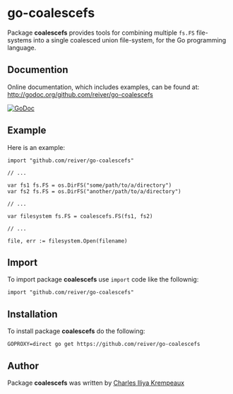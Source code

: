 # go-coalescefs

Package **coalescefs** provides tools for combining multiple `fs.FS` file-systems into a single coalesced union file-system, for the Go programming language.

## Documention

Online documentation, which includes examples, can be found at: http://godoc.org/github.com/reiver/go-coalescefs

[![GoDoc](https://godoc.org/github.com/reiver/go-coalescefs?status.svg)](https://godoc.org/github.com/reiver/go-coalescefs)

## Example

Here is an example:
```golang
import "github.com/reiver/go-coalescefs"

// ...

var fs1 fs.FS = os.DirFS("some/path/to/a/directory")
var fs2 fs.FS = os.DirFS("another/path/to/a/directory")

// ...

var filesystem fs.FS = coalescefs.FS(fs1, fs2)

// ...

file, err := filesystem.Open(filename)

```

## Import

To import package **coalescefs** use `import` code like the follownig:
```
import "github.com/reiver/go-coalescefs"
```

## Installation

To install package **coalescefs** do the following:
```
GOPROXY=direct go get https://github.com/reiver/go-coalescefs
```

## Author

Package **coalescefs** was written by [Charles Iliya Krempeaux](http://reiver.link)

